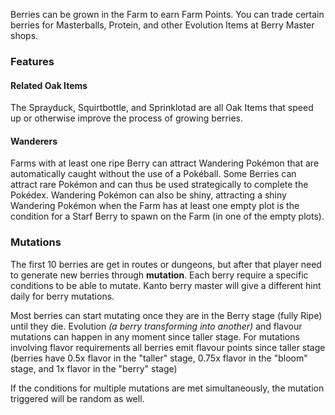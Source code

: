 Berries can be grown in the Farm to earn Farm Points. You can trade certain berries for Masterballs, Protein, and other Evolution Items at Berry Master shops.

### Features
#### Related Oak Items

The Sprayduck, Squirtbottle, and Sprinklotad are all Oak Items that speed up or otherwise improve the process of growing berries.

#### Wanderers
Farms with at least one ripe Berry can attract Wandering Pokémon that are automatically caught without the use of a Pokéball. Some Berries can attract rare Pokémon and can thus be used strategically to complete the Pokédex. Wandering Pokémon can also be shiny, attracting a shiny Wandering Pokémon when the Farm has at least one empty plot is the condition for a Starf Berry to spawn on the Farm (in one of the empty plots).

### Mutations

The first 10 berries are get in routes or dungeons, but after that player need to generate new berries through **mutation**. Each berry require a specific conditions to be able to mutate. Kanto berry master will give a different hint daily for berry mutations.

Most berries can start mutating once they are in the Berry stage (fully Ripe) until they die. Evolution *(a berry transforming into another)* and flavour mutations can happen in any moment since taller stage. For mutations involving flavor requirements all berries emit flavour points since taller stage  (berries have 0.5x flavor in the "taller" stage, 0.75x flavor in the "bloom" stage, and 1x flavor in the "berry" stage)

If the conditions for multiple mutations are met simultaneously, the mutation triggered will be random as well.